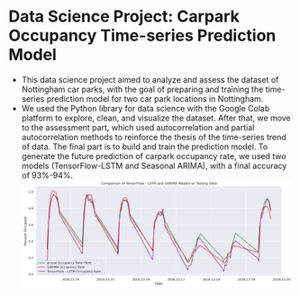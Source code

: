 # Data Science Project: Carpark Occupancy Time-series Prediction Model

+ This data science project aimed to analyze and assess the dataset of Nottingham car parks, with the goal of preparing and training the time-series prediction model for two car park locations in Nottingham. 
+ We used the Python library for data science with the Google Colab platform to explore, clean, and visualize the dataset. After that, we move to the assessment part, which used autocorrelation and partial autocorrelation methods to reinforce the thesis of the time-series trend of data. The final part is to build and train the prediction model. To generate the future prediction of carpark occupancy rate, we used two models (TensorFlow-LSTM and Seasonal ARIMA), with a final accuracy of 93%-94%. 
![alt text](https://github.com/zkl21hoang/nottingham-carpark-occupancy-prediction/blob/main/prediction-outcome.png)
